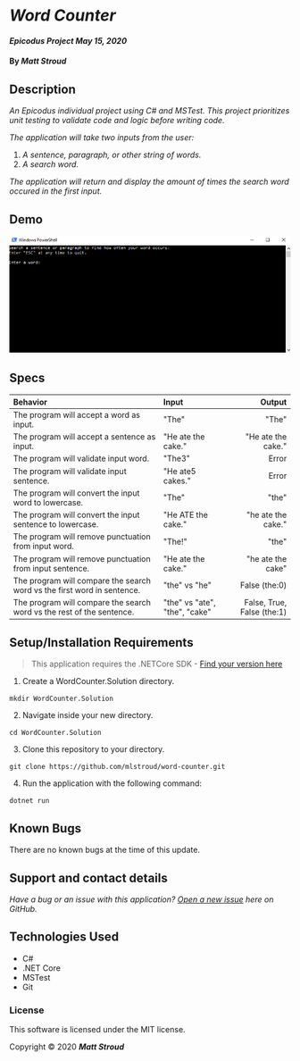 # _Word Counter_

#### _Epicodus Project May 15, 2020_

#### By _**Matt Stroud**_

## Description

_An Epicodus individual project using C# and MSTest. This project prioritizes unit testing to validate code and logic before writing code._  

_The application will take two inputs from the user:_
1. _A sentence, paragraph, or other string of words._
2. _A search word._  

_The application will return and display the amount of times the search word occured in the first input._

## Demo
![Gif of application running](https://raw.githubusercontent.com/mlstroud/word-counter/master/demogif/wordcounter.gif)

## Specs
| Behavior                                                                | Input                         | Output                        |
|:------------------------------------------------------------------------|:------------------------------|------------------------------:|
| The program will accept a word as input.                                | "The"                         | "The"                         |
| The program will accept a sentence as input.                            | "He ate the cake."            | "He ate the cake."            |
| The program will validate input word.                                   | "The3"                        | Error                         |
| The program will validate input sentence.                               | "He ate5 cakes."              | Error                         |
| The program will convert the input word to lowercase.                   | "The"                         | "the"                         |
| The program will convert the input sentence to lowercase.               | "He ATE the cake."            | "he ate the cake."            |
| The program will remove punctuation from input word.                    | "The!"                        | "the"                         |
| The program will remove punctuation from input sentence.                | "He ate the cake."            | "he ate the cake"             |
| The program will compare the search word vs the first word in sentence. | "the" vs "he"                 | False (the:0)               |
| The program will compare the search word vs the rest of the sentence.   | "the" vs "ate", "the", "cake" | False, True, False (the:1) |

## Setup/Installation Requirements
> This application requires the .NETCore SDK - [Find your version here](https://dotnet.microsoft.com/download/dotnet-core/2.2)

1. Create a WordCounter.Solution directory.
```
mkdir WordCounter.Solution
```
2. Navigate inside your new directory.
```
cd WordCounter.Solution
```
3. Clone this repository to your directory.
```
git clone https://github.com/mlstroud/word-counter.git
```
4. Run the application with the following command:
```
dotnet run
```

## Known Bugs

There are no known bugs at the time of this update.
 
## Support and contact details

_Have a bug or an issue with this application? [Open a new issue](https://github.com/mlstroud/word-counter/issues) here on GitHub._

## Technologies Used

* C#
* .NET Core
* MSTest
* Git

### License

This software is licensed under the MIT license.

Copyright © 2020 **_Matt Stroud_**